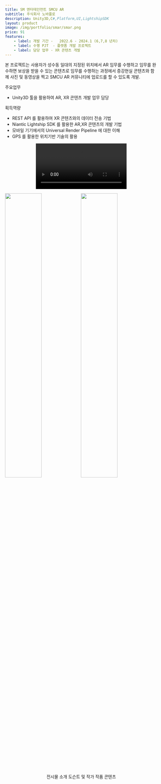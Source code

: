 ```yaml
---
title: SM 엔터테인먼트 SMCU AR
subtitle: 주식회사 노바플로
description: Unity3D,C#,Platform,UI,LightshipSDK
layout: product
image: /img/portfolio/smar/smar.png
price: 91
features:
    - label: 개발 기간 -   2022.6 - 2024.1 (6,7,8 년차)
    - label: 수행 PJT  - 플랫폼 개발 프로젝트    
    - label: 담당 업무 - XR 콘텐츠 개발  
---
```


본 프로젝트는 사용자가 성수동 일대의 지정된 위치에서 AR 임무를 수행하고 임무를 완수하면 보상을 받을 수 있는 콘텐츠로 임무를 수행하는 과정에서 증강현실 콘텐츠와 함께 사진 및 동영상을 찍고 SMCU AR 커뮤니티에 업로드를 할 수 있도록 개발.  

주요업무  
- Unity3D 툴을 활용하여 AR, XR 콘텐츠 개발 업무 담당  
  
획득역량  
- REST API 를 활용하여 XR 콘텐츠와의 데이터 전송 기법  
- Niantic Lightship SDK 를 활용한 AR,XR 콘텐츠의 개발 기법  
- 모바일 기기에서의 Universal Render Pipeline 에 대한 이해  
- GPS 를 활용한 위치기반 기술의 활용  
   
  
<p align="center">
    <video src="/img/portfolio/smar/smar01.mp4" type="video/mp4">
       이 브라우저에서 지원하지 않는 영상입니다.
    </video>
</p>

<img src="/img/portfolio/obstetricsmetaverse/obstetricsmetaverse01" width="49%">
<img src="/img/portfolio/obstetricsmetaverse/obstetricsmetaverse02" width="49%">
<figcaption align="center">전시물 소개 도슨트 및 작가 작품 콘텐츠</figcaption>
</p>
<br/>
 


